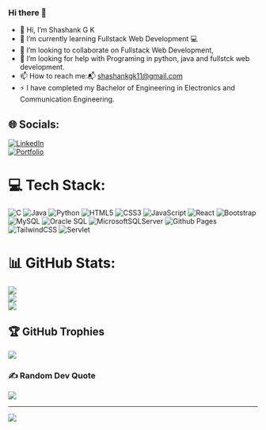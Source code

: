 ### Hi there 👋


- 🔭 Hi, I’m Shashank G K
- 🌱 I’m currently learning Fullstack Web Development 💻
- 👯 I’m looking to collaborate on Fullstack Web Development,
- 🤔 I’m looking for help with Programing in python, java and fullstck web development.
- 📫 How to reach me:📬 shashankgk11@gmail.com 
- ⚡ I have completed my Bachelor of Engineering in Electronics and Communication Engineering.


## 🌐 Socials:
[![LinkedIn](https://img.shields.io/badge/LinkedIn-%230077B5.svg?logo=linkedin&logoColor=white)](https://www.linkedin.com/in/shashank-gk-b8119a205) <br/>
[![Portfolio](https://img.shields.io/badge/Portfolio-%230077B5.svg?logo=github&logoColor=white)](https://shashank-gk.github.io/Shashank_GK_Portfolio/)


# 💻 Tech Stack:
![C](https://img.shields.io/badge/c-%2300599C.svg?style=for-the-badge&logo=c&logoColor=white) ![Java](https://img.shields.io/badge/java-%23ED8B00.svg?style=for-the-badge&logo=java&logoColor=white) ![Python](https://img.shields.io/badge/python-3670A0?style=for-the-badge&logo=python&logoColor=ffdd54) ![HTML5](https://img.shields.io/badge/html5-%23E34F26.svg?style=for-the-badge&logo=html5&logoColor=white) ![CSS3](https://img.shields.io/badge/css3-%231572B6.svg?style=for-the-badge&logo=css3&logoColor=white) ![JavaScript](https://img.shields.io/badge/javascript-%23323330.svg?style=for-the-badge&logo=javascript&logoColor=%23F7DF1E) ![React](https://img.shields.io/badge/react-%2320232a.svg?style=for-the-badge&logo=react&logoColor=%2361DAFB) ![Bootstrap](https://img.shields.io/badge/bootstrap-%238511FA.svg?style=for-the-badge&logo=bootstrap&logoColor=white) ![MySQL](https://img.shields.io/badge/mysql-%2300f.svg?style=for-the-badge&logo=mysql&logoColor=white) ![Oracle SQL](https://img.shields.io/badge/Oracle%20SQL-F80000?style=for-the-badge&logo=oracle&logoColor=white) ![MicrosoftSQLServer](https://img.shields.io/badge/Microsoft%20SQL%20Sever-CC2927?style=for-the-badge&logo=microsoft%20sql%20server&logoColor=white) ![Github Pages](https://img.shields.io/badge/github%20pages-121013?style=for-the-badge&logo=github&logoColor=white) ![TailwindCSS](https://img.shields.io/badge/tailwindcss-%2338B2AC.svg?style=for-the-badge&logo=tailwind-css&logoColor=white) ![Servlet](https://img.shields.io/badge/Servlet-%230077B5.svg?style=for-the-badge&logo=openjdk&logoColor=white) 

# 📊 GitHub Stats:
![](https://github-readme-stats.vercel.app/api?username=Shashank-GK&theme=dark&hide_border=false&include_all_commits=true&count_private=true)<br/>
![](https://github-readme-streak-stats.herokuapp.com/?user=Shashank-GK&theme=dark&hide_border=false)<br/>
![](https://github-readme-stats.vercel.app/api/top-langs/?username=Shashank-GK&theme=dark&hide_border=false&include_all_commits=true&count_private=true&layout=compact)

## 🏆 GitHub Trophies
![](https://github-profile-trophy.vercel.app/?username=Shashank-GK&theme=radical&no-frame=false&no-bg=false&margin-w=4)

### ✍️ Random Dev Quote
![](https://quotes-github-readme.vercel.app/api?type=horizontal&theme=radical)

---
[![](https://visitcount.itsvg.in/api?id=Shashank-GK&icon=0&color=0)](https://visitcount.itsvg.in)

<!-- Proudly created with GPRM ( https://gprm.itsvg.in ) --> 

